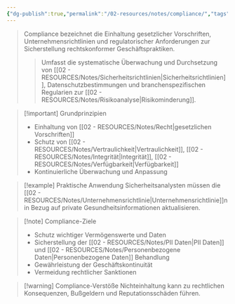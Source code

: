 ```yaml
---
{"dg-publish":true,"permalink":"/02-resources/notes/compliance/","tags":["AI-generated"],"noteIcon":"","updated":"2025-09-15T14:02:30.000+02:00"}
---
```


>Compliance bezeichnet die Einhaltung gesetzlicher Vorschriften, Unternehmensrichtlinien und regulatorischer Anforderungen zur Sicherstellung rechtskonformer Geschäftspraktiken.
>>Umfasst die systematische Überwachung und Durchsetzung von [[02 - RESOURCES/Notes/Sicherheitsrichtlinien\|Sicherheitsrichtlinien]], Datenschutzbestimmungen und branchenspezifischen Regularien zur [[02 - RESOURCES/Notes/Risikoanalyse\|Risikominderung]].

>[!important] Grundprinzipien
>- Einhaltung von [[02 - RESOURCES/Notes/Recht\|gesetzlichen Vorschriften]]
>- Schutz von [[02 - RESOURCES/Notes/Vertraulichkeit\|Vertraulichkeit]], [[02 - RESOURCES/Notes/Integrität\|Integrität]], [[02 - RESOURCES/Notes/Verfügbarkeit\|Verfügbarkeit]]
>- Kontinuierliche Überwachung und Anpassung

>[!example] Praktische Anwendung
>Sicherheitsanalysten müssen die [[02 - RESOURCES/Notes/Unternehmensrichtlinie\|Unternehmensrichtlinie]]n in Bezug auf private Gesundheitsinformationen aktualisieren.

>[!note] Compliance-Ziele
>- Schutz wichtiger Vermögenswerte und Daten
>- Sicherstellung der [[02 - RESOURCES/Notes/PII Daten\|PII Daten]] und [[02 - RESOURCES/Notes/Personenbezogene Daten\|Personenbezogene Daten]] Behandlung
>- Gewährleistung der Geschäftskontinuität
>- Vermeidung rechtlicher Sanktionen

>[!warning] Compliance-Verstöße
>Nichteinhaltung kann zu rechtlichen Konsequenzen, Bußgeldern und Reputationsschäden führen.
